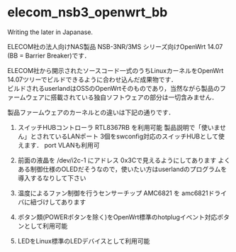 # elecom_nsb3_openwrt_bb
Writing the later in Japanase.

ELECOM社の法人向けNAS製品 NSB-3NR/3MS シリーズ向けOpenWrt 14.07 (BB = Barrier Breaker)です．

ELECOM社から開示されたソースコード一式のうちLinuxカーネルをOpenWrt 14.07ツリーでビルドできるように合わせ込んだ成果物です．<BR>
ビルドされるuserlandはOSSのOpenWrtそのものであり，当然ながら製品のファームウェアに搭載されている独自ソフトウェアの部分は一切含みません．

製品ファームウェアのカーネルとの違いは下記の通りです．

1) スイッチHUBコントローラ RTL8367RB を利用可能
   製品説明で「使いません」とされているLANポート 3個をswconfig対応のスイッチHUBとして使えます．
   port VLANも利用可

2) 前面の液晶を /dev/i2c-1 にアドレス 0x3Cで見えるようにしてあります
   よくある制御仕様のOLEDだそうなので，使いたい方はuserlandのプログラムを導入するなりして下さい

3) 温度によるファン制御を行うセンサーチップ AMC6821 を amc6821ドライバに紐づけしてあります

4) ボタン類(POWERボタンを除く)をOpenWrt標準のhotplugイベント対応ボタンとして利用可能

5) LEDをLinux標準のLEDデバイスとして利用可能
